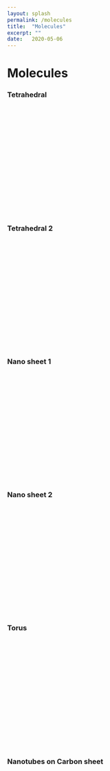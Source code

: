 ```yaml
---
layout: splash
permalink: /molecules
title:  "Molecules"
excerpt: ""
date:   2020-05-06
---
```


<script src="/assets/js/3Dmol-min.js"></script>

# Molecules

### Tetrahedral

<div style="height: 250px; max-width: 800px;"
  class='viewer_3Dmoljs' data-datatype='xyz'
  data-backgroundcolor="#FFFFFF"
  data-href='/assets/molecules/Tetrahedral-3n-3m.xyz'
  data-style='stick'>
</div>


### Tetrahedral 2

<div style="height: 250px; max-width: 800px;"
  class='viewer_3Dmoljs' data-datatype='xyz'
  data-backgroundcolor="#FFFFFF"
  data-href='/assets/molecules/geoff-clark-4.xyz'
  data-style='stick'>
</div>

### Nano sheet 1

<div style="height: 250px; max-width: 800px;"
  class='viewer_3Dmoljs' data-datatype='xyz'
  data-backgroundcolor='#FFFFFF'
  data-href='/assets/molecules/geoff-clark-6.xyz'
  data-style='stick'>
</div>

### Nano sheet 2

<div style="height: 250px; max-width: 800px;"
  class='viewer_3Dmoljs' data-datatype='xyz'
  data-backgroundcolor='#FFFFFF'
  data-href='/assets/molecules/geoff-clark-7.xyz'
  data-style='stick'>
</div>

### Torus

<div style="height: 250px; max-width: 800px;"
  class='viewer_3Dmoljs' data-datatype='xyz'
  data-backgroundcolor='#FFFFFF'
  data-href='/assets/molecules/geoff-clark-8.xyz'
  data-style='stick'>
</div>

### Nanotubes on Carbon sheet

<div style="height: 250px; max-width: 800px;"
  class='viewer_3Dmoljs' data-datatype='xyz'
  data-backgroundcolor='#FFFFFF'
  data-href='/assets/molecules/geoff-clark-5-6-7-8-12.xyz'
  data-style='stick'>
</div>
